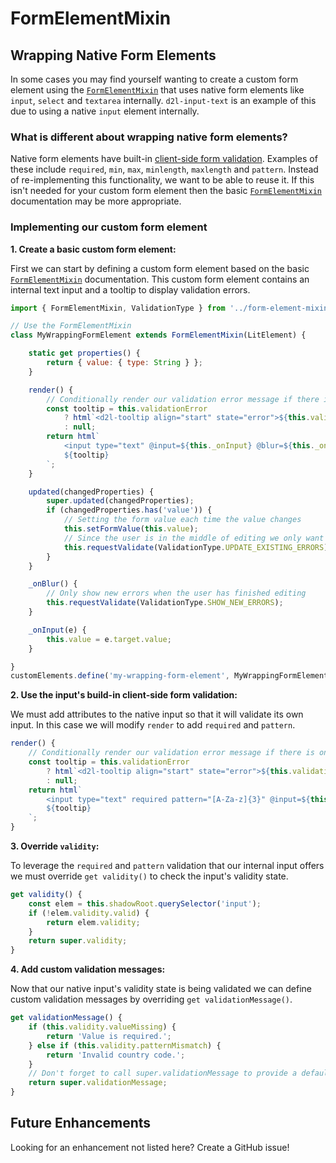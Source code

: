 # FormElementMixin

## Wrapping Native Form Elements

In some cases you may find yourself wanting to create a custom form element using the [`FormElementMixin`](./form-element-mixin.md) that uses native form elements like `input`, `select` and `textarea` internally. `d2l-input-text` is an example of this due to using a native `input` element internally.

###  What is different about wrapping native form elements?

Native form elements have built-in [client-side form validation](https://developer.mozilla.org/en-US/docs/Learn/Forms/Form_validation). Examples of these include `required`, `min`, `max`, `minlength`, `maxlength` and `pattern`. Instead of re-implementing this functionality, we want to be able to reuse it. If this isn't needed for your custom form element then the basic [`FormElementMixin`](./form-element-mixin.md) documentation may be more appropriate.

### Implementing our custom form element

**1. Create a basic custom form element:**

First we can start by defining a custom form element based on the basic [`FormElementMixin`](./form-element-mixin.md) documentation. This custom form element contains an internal text input and a tooltip to display validation errors.

```javascript
import { FormElementMixin, ValidationType } from '../form-element-mixin.js';

// Use the FormElementMixin
class MyWrappingFormElement extends FormElementMixin(LitElement) {

	static get properties() {
		return { value: { type: String } };
	}

	render() {
		// Conditionally render our validation error message if there is one
		const tooltip = this.validationError
			? html`<d2l-tooltip align="start" state="error">${this.validationError}</d2l-tooltip>`
			: null;
		return html`
			<input type="text" @input=${this._onInput} @blur=${this._onBlur}>
			${tooltip}
		`;
	}

	updated(changedProperties) {
		super.updated(changedProperties);
		if (changedProperties.has('value')) {
			// Setting the form value each time the value changes
			this.setFormValue(this.value);
			// Since the user is in the middle of editing we only want to update the existing error message
			this.requestValidate(ValidationType.UPDATE_EXISTING_ERRORS);
		}
	}

	_onBlur() {
		// Only show new errors when the user has finished editing
		this.requestValidate(ValidationType.SHOW_NEW_ERRORS);
	}

	_onInput(e) {
		this.value = e.target.value;
	}

}
customElements.define('my-wrapping-form-element', MyWrappingFormElement);
```

**2. Use the input's build-in client-side form validation:**

We must add attributes to the native input so that it will validate its own input. In this case we will modify `render` to add `required` and `pattern`.

```javascript
render() {
	// Conditionally render our validation error message if there is one
	const tooltip = this.validationError
		? html`<d2l-tooltip align="start" state="error">${this.validationError}</d2l-tooltip>`
		: null;
	return html`
		<input type="text" required pattern="[A-Za-z]{3}" @input=${this._onInput} @blur=${this._onBlur}>
		${tooltip}
	`;
}
```

**3. Override `validity`:**

To leverage the `required` and `pattern` validation that our internal input offers we must override `get validity()` to check the input's validity state.

```javascript
get validity() {
	const elem = this.shadowRoot.querySelector('input');
	if (!elem.validity.valid) {
		return elem.validity;
	}
	return super.validity;
}
```

**4. Add custom validation messages:**

Now that our native input's validity state is being validated we can define custom validation messages by overriding `get validationMessage()`.

```javascript
get validationMessage() {
	if (this.validity.valueMissing) {
		return 'Value is required.';
	} else if (this.validity.patternMismatch) {
		return 'Invalid country code.';
	}
	// Don't forget to call super.validationMessage to provide a default error message.
	return super.validationMessage;
}
```

## Future Enhancements

Looking for an enhancement not listed here? Create a GitHub issue!
